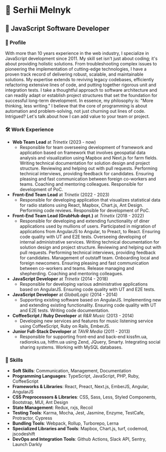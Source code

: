 # 👤 Serhii Melnyk
## 💼 JavaScript Software Developer

### 📝 Profile
With more than 10 years experience in the web industry, I specialize in JavaScript development since 2011. My skill set isn't just about coding; it's about providing holistic solutions. From troubleshooting complex issues to pioneering the implementation of cutting-edge technologies, I have a proven track record of delivering robust, scalable, and maintainable solutions. My expertise extends to reviving legacy codebases, efficiently refactoring extensive lines of code, and putting together rigorous unit and integration tests. I take a thoughtful approach to software architecture and can readily adapt or establish project structures that set the foundation for successful long-term development. In essence, my philosophy is: "More thinking, less writing." I believe that the core of programming is about automation and problem-solving, not just churning out lines of code. Intrigued? Let's talk about how I can add value to your team or project.

### 🛠 Work Experience
- **Web Team Lead** at *Trinetix* (2023 - now)
  - Responsible for team overseeing development of framework and application based on framework that involves geospatial data analysis and visualization using Mapbox and Next.js for farm fields. Writing technical documentation for solution design and project structure. Reviewing and helping out with pull requests. Performing technical interviews, providing feedback for candidates. Ensuring pleasing and fast communication between foreign co-workers and teams. Coaching and mentoring colleagues. Responsible for development of PoC.
- **Front-End Team Lead** at *Trinetix* (2022 - 2023)
  - Responsible for developing application that visualizes statistical data for radio stations using React, Mapbox, Chart.js, Ant Design. Performing code reviews. Responsible for development of PoC.
- **Front-End Team Lead (GrubHub dept.)** at *Trinetix* (2018 - 2022)
  - Responsible for developing and extending functionality of diner applications used by mullions of users. Participated in migration of applications from AngularJS to Angular, to Preact, to React. Ensuring code quality with UT and E2E tests. Overseeing developing of internal administrative services. Writing technical documentation for solution design and project structure. Reviewing and helping out with pull requests. Performing technical interviews, providing feedback for candidates. Management of outstaff team. Onboarding local and foreign newcomers. Ensuring pleasing and fast communication between co-workers and teams. Release managing and shepherding. Coaching and mentoring colleagues.
- **JavaScript Developer** at *Trinetix* (2014 - 2018)
  - Responsible for developing various administrative applications based on AngularJS. Ensuring code quality with UT and E2E tests.
- **JavaScript Developer** at *GlobalLogic* (2014 - 2014)
  - Supporting existing software based on AngularJS. Implementing new and extending existing functionality. Ensuring code quality with UT and E2E tests. Writing code documentation.
- **СoffeeScript / Ruby Developer** at *R&R Music* (2013 - 2014)
  - Developing new services and features for music listening service using CoffeeScript, Ruby on Rails, EmberJS.
- **Junior Full-Stack Developer** at *TAVR Media* (2011 - 2013)
  - Responsible for supporting front-end and back-end kissfm.ua, radioroks.ua, hitfm.ua using Zend, JQuery, Smarty. Integrating social sharing systems. Working with MySQL databases.

### 🌟 Skills
- **Soft Skills**: Communication, Management, Documentation
- **Programming Languages**: TypeScript, JavaScript, PHP, Ruby, CoffeeScript
- **Frameworks & Libraries**: React, Preact, Next.js, EmberJS, Angular, AngularJS
- **CSS Preprocessors & Libraries**: CSS, Sass, Less, Styled Components, Bootstrap, MUI, Ant Design
- **State Management**: Redux, rxjs, Recoil
- **Testing Tools**: Karma, Mocha, Jest, Jasmine, Enzyme, TestCafe, Protractor, Cypress
- **Bundling Tools**: Webpack, Rollup, Turborepo, Lerna
- **Specialized Libraries and Tools**: Mapbox, Chart.js, turf, codemod, jscodeshift
- **DevOps and Integration Tools**: Github Actions, Slack API, Sentry, Launch Darkly
